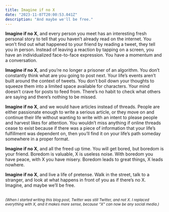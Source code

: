 ```yaml
---
title: Imagine if no X
date: "2023-11-07T20:00:53.041Z"
description: "And maybe we'll be free."
---
```

**Imagine if no X**, and every person you meet has an interesting fresh personal story to tell that you haven’t already read on the internet. You won’t find out what happened to your friend by reading a tweet, they tell you in person. Instead of leaving a reaction by tapping on a screen, you have an individualized face-to-face expression. You have a momentum and a conversation.

**Imagine if no X**, and you’re no longer a prisoner of an algorithm. You don’t constantly think what are you going to post next. Your life’s events aren’t built around the context of tweets. You don’t boil down your thoughts to squeeze them into a limited space available for characters. Your mind doesn’t crave for posts to feed from. There’s no habit to check what others are saying and there’s nothing to be missed.

**Imagine if no X**, and we would have articles instead of threads. People are either passionate enough to write a serious article, or they move on and continue their life without wanting to write with an intent to please people and harvest likes for attention. You wouldn’t miss anything if online threads cease to exist because if there was a piece of information that your life’s fulfillment was dependent on, then you’ll find it on your life’s path someday somewhere in a proper format. 

**Imagine if no X**, and all the freed up time. You will get bored, but boredom is your friend. Boredom is valuable, X is useless noise. With boredom you have peace, with X you have misery. Boredom leads to great things, X leads nowhere.

**Imagine if no X**, and live a life of pretense. Walk in the street, talk to a stranger, and look at what happens in front of you as if there’s no X. Imagine, and maybe we’ll be free.

<br />
<small>
<i>
(When I started writing this blog post, Twitter was still Twitter, and not X. I replaced everything with X, and it makes more sense, because “X” can now be any social media.)
</i>
</small>